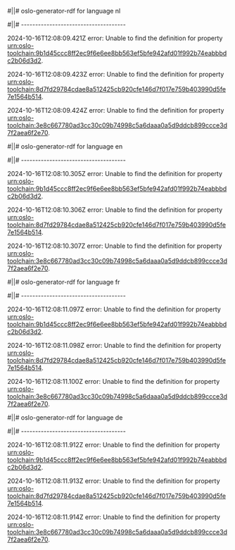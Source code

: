 #||# oslo-generator-rdf for language nl  

#||# -------------------------------------  

2024-10-16T12:08:09.421Z error: Unable to find the definition for property [urn:oslo-toolchain:9b1d45ccc8ff2ec9f6e6ee8bb563ef5bfe942afd01f992b74eabbbdc2b06d3d2](all-omgevingsvergunning.jsonld#L1954).

2024-10-16T12:08:09.423Z error: Unable to find the definition for property [urn:oslo-toolchain:8d7fd29784cdae8a512425cb920cfe146d7f017e759b403990d5fe7e1564b514](all-omgevingsvergunning.jsonld#L2053).

2024-10-16T12:08:09.424Z error: Unable to find the definition for property [urn:oslo-toolchain:3e8c667780ad3cc30c09b74998c5a6daaa0a5d9ddcb899ccce3d7f2aea6f2e70](all-omgevingsvergunning.jsonld#L2757).

#||# oslo-generator-rdf for language en  

#||# -------------------------------------  

2024-10-16T12:08:10.305Z error: Unable to find the definition for property [urn:oslo-toolchain:9b1d45ccc8ff2ec9f6e6ee8bb563ef5bfe942afd01f992b74eabbbdc2b06d3d2](all-omgevingsvergunning.jsonld#L1954).

2024-10-16T12:08:10.306Z error: Unable to find the definition for property [urn:oslo-toolchain:8d7fd29784cdae8a512425cb920cfe146d7f017e759b403990d5fe7e1564b514](all-omgevingsvergunning.jsonld#L2053).

2024-10-16T12:08:10.307Z error: Unable to find the definition for property [urn:oslo-toolchain:3e8c667780ad3cc30c09b74998c5a6daaa0a5d9ddcb899ccce3d7f2aea6f2e70](all-omgevingsvergunning.jsonld#L2757).

#||# oslo-generator-rdf for language fr  

#||# -------------------------------------  

2024-10-16T12:08:11.097Z error: Unable to find the definition for property [urn:oslo-toolchain:9b1d45ccc8ff2ec9f6e6ee8bb563ef5bfe942afd01f992b74eabbbdc2b06d3d2](all-omgevingsvergunning.jsonld#L1954).

2024-10-16T12:08:11.098Z error: Unable to find the definition for property [urn:oslo-toolchain:8d7fd29784cdae8a512425cb920cfe146d7f017e759b403990d5fe7e1564b514](all-omgevingsvergunning.jsonld#L2053).

2024-10-16T12:08:11.100Z error: Unable to find the definition for property [urn:oslo-toolchain:3e8c667780ad3cc30c09b74998c5a6daaa0a5d9ddcb899ccce3d7f2aea6f2e70](all-omgevingsvergunning.jsonld#L2757).

#||# oslo-generator-rdf for language de  

#||# -------------------------------------  

2024-10-16T12:08:11.912Z error: Unable to find the definition for property [urn:oslo-toolchain:9b1d45ccc8ff2ec9f6e6ee8bb563ef5bfe942afd01f992b74eabbbdc2b06d3d2](all-omgevingsvergunning.jsonld#L1954).

2024-10-16T12:08:11.913Z error: Unable to find the definition for property [urn:oslo-toolchain:8d7fd29784cdae8a512425cb920cfe146d7f017e759b403990d5fe7e1564b514](all-omgevingsvergunning.jsonld#L2053).

2024-10-16T12:08:11.914Z error: Unable to find the definition for property [urn:oslo-toolchain:3e8c667780ad3cc30c09b74998c5a6daaa0a5d9ddcb899ccce3d7f2aea6f2e70](all-omgevingsvergunning.jsonld#L2757).

